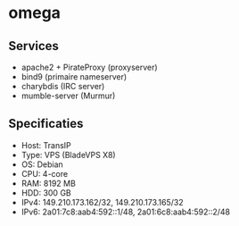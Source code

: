 omega
=====

Services
--------

 * apache2 + PirateProxy (proxyserver)
 * bind9 (primaire nameserver)
 * charybdis (IRC server)
 * mumble-server (Murmur)

Specificaties
-------------

 * Host: TransIP
 * Type: VPS (BladeVPS X8)
 * OS: Debian
 * CPU: 4-core
 * RAM: 8192 MB
 * HDD: 300 GB
 * IPv4: 149.210.173.162/32, 149.210.173.165/32
 * IPv6: 2a01:7c8:aab4:592::1/48, 2a01:6c8:aab4:592::2/48
